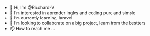 - 👋 Hi, I’m @Ricchard-V
- 👀 I’m interested in aprender ingles and coding pure and simple  
- 🌱 I’m currently learning, laravel 
- 💞️ I’m looking to collaborate on a big project, learn from the bestters
- 📫 How to reach me ...

<!---
Ricchard-V/Ricchard-V is a ✨ special ✨ repository because its `README.md` (this file) appears on your GitHub profile.
You can click the Preview link to take a look at your changes.
--->
